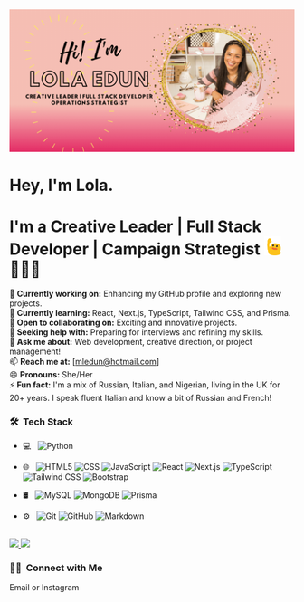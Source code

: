 

<!--
**lolaedun/lolaedun** is a ✨ _special_ ✨ repository because its `README.md` (this file) appears on your GitHub profile.

Here are some ideas to get you started:
-->



<img src="https://github.com/lolaedun/lolaedun/blob/main/lola-edun-creative.gif" alt="banner that says Lola Edun - Full Stack Developer along with a photo of Lola">


# Hey, I'm Lola. 
# I'm a Creative Leader | Full Stack Developer | Campaign Strategist <img src="https://github.com/lolaedun/lolaedun/blob/main/lola-blob-hi.gif" alt="waving blob saying hi" width="30"> 👩🏾‍💻 

🔭 **Currently working on:** Enhancing my GitHub profile and exploring new projects.  
🌱 **Currently learning:** React, Next.js, TypeScript, Tailwind CSS, and Prisma.  
👯 **Open to collaborating on:** Exciting and innovative projects.  
🤔 **Seeking help with:** Preparing for interviews and refining my skills.  
💬 **Ask me about:** Web development, creative direction, or project management!  
📫 **Reach me at:** [mledun@hotmail.com]  
😄 **Pronouns:** She/Her  
⚡ **Fun fact:** I'm a mix of Russian, Italian, and Nigerian, living in the UK for 20+ years. I speak fluent Italian and know a bit of Russian and French!


<h3> 🛠 &nbsp;Tech Stack</h3>

- 💻 &nbsp;
  ![Python](https://img.shields.io/badge/-Python-333333?style=flat&logo=python)

- 🌐 &nbsp;
  ![HTML5](https://img.shields.io/badge/-HTML5-333333?style=flat&logo=HTML5)
  ![CSS](https://img.shields.io/badge/-CSS-333333?style=flat&logo=CSS3&logoColor=1572B6)
  ![JavaScript](https://img.shields.io/badge/-JavaScript-333333?style=flat&logo=javascript)
  ![React](https://img.shields.io/badge/-React-333333?style=flat&logo=react)
  ![Next.js](https://img.shields.io/badge/-Next.js-333333?style=flat&logo=next.js)
  ![TypeScript](https://img.shields.io/badge/-TypeScript-333333?style=flat&logo=typescript)
  ![Tailwind CSS](https://img.shields.io/badge/-Tailwind_CSS-333333?style=flat&logo=tailwind-css)
  ![Bootstrap](https://img.shields.io/badge/-Bootstrap-333333?style=flat&logo=bootstrap&logoColor=563D7C)

- 🛢 &nbsp;
  ![MySQL](https://img.shields.io/badge/-MySQL-333333?style=flat&logo=mysql)
  ![MongoDB](https://img.shields.io/badge/-MongoDB-333333?style=flat&logo=mongodb)
  ![Prisma](https://img.shields.io/badge/-Prisma-333333?style=flat&logo=prisma)

- ⚙️ &nbsp;
  ![Git](https://img.shields.io/badge/-Git-333333?style=flat&logo=git)
  ![GitHub](https://img.shields.io/badge/-GitHub-333333?style=flat&logo=github)
  ![Markdown](https://img.shields.io/badge/-Markdown-333333?style=flat&logo=markdown)



<br/>

<a href="https://github.com/lolaedun">
  <img height="180em" src="https://github-readme-stats.vercel.app/api?username=lolaedun&theme=buefy&show_icons=true" />
  <img height="180em" src="https://github-readme-stats.vercel.app/api/top-langs/?username=lolaedun&theme=buefy&layout=compact" />
</a>

<br/>

<h3> 🤝🏻 &nbsp;Connect with Me </h3>

Email or Instagram
